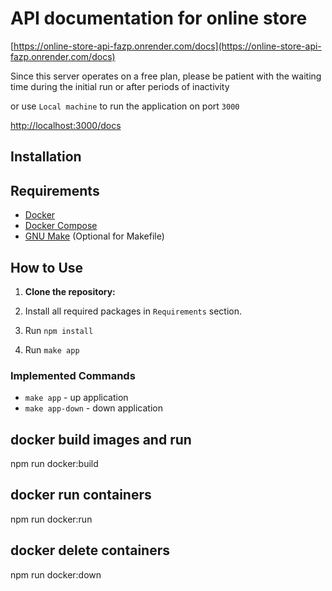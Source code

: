 # API documentation for online store

[https://online-store-api-fazp.onrender.com/docs](https://online-store-api-fazp.onrender.com/docs)

Since this server operates on a free plan, please be patient with
the waiting time during the initial run or after periods of inactivity

or use `Local machine` to run the application on port `3000`

<http://localhost:3000/docs>

## Installation

## Requirements

- [Docker](https://www.docker.com/get-started)
- [Docker Compose](https://docs.docker.com/compose/install/)
- [GNU Make](https://www.gnu.org/software/make/) (Optional for Makefile)

## How to Use

1. **Clone the repository:**

2. Install all required packages in `Requirements` section.

3. Run `npm install`

4. Run `make app`

### Implemented Commands

- `make app` - up application
- `make app-down` - down application

## docker build images and run
 npm run docker:build 

## docker run containers
npm run docker:run 

## docker delete containers
npm run docker:down